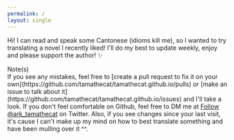 ```yaml
---
permalink: /
layout: single
---
```


Hi! I can read and speak some Cantonese (idioms kill me), so I wanted to try translating a novel I recently liked! I'll do my best to update weekly, enjoy and please support the author! ✨

<div class="note">Note(s)</div>
If you see any mistakes, feel free to [create a pull request to fix it on your own](https://github.com/tamathecat/tamathecat.github.io/pulls) or [make an issue to talk about it](https://github.com/tamathecat/tamathecat.github.io/issues) and I'll take a look. If you don't feel comfortable on Github, feel free to DM me at <a href="https://twitter.com/ark_tamathecat?ref_src=twsrc%5Etfw" class="twitter-follow-button" data-show-count="false">Follow @ark_tamathecat</a><script async src="https://platform.twitter.com/widgets.js" charset="utf-8"></script> on Twitter. Also, if you see changes since your last visit, it's cause I can't make up my mind on how to best translate something and have been mulling over it ^^.
